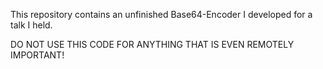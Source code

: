 This repository contains an unfinished Base64-Encoder I developed for a talk I
held.

DO NOT USE THIS CODE FOR ANYTHING THAT IS EVEN REMOTELY IMPORTANT!
